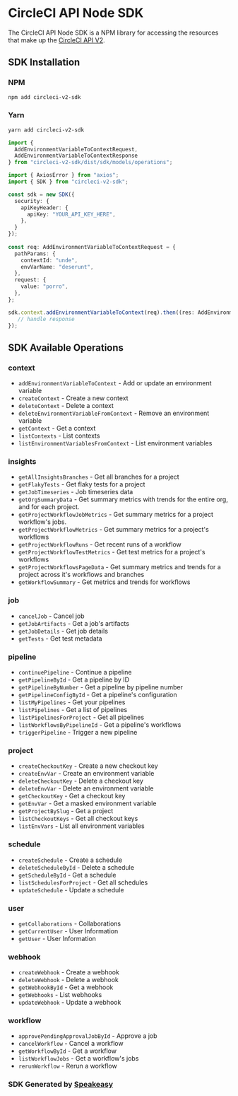 # CircleCI API Node SDK

The CircleCI API Node SDK is a NPM library for accessing the resources that make up the [CircleCI API V2](https://circleci.com/docs/api/v2/index.html).

<!-- Start SDK Installation -->
## SDK Installation

### NPM

```bash
npm add circleci-v2-sdk
```

### Yarn

```bash
yarn add circleci-v2-sdk
```
<!-- End SDK Installation -->

<!-- Start SDK Example Usage -->
```typescript
import {
  AddEnvironmentVariableToContextRequest,
  AddEnvironmentVariableToContextResponse
} from "circleci-v2-sdk/dist/sdk/models/operations";

import { AxiosError } from "axios";
import { SDK } from "circleci-v2-sdk";

const sdk = new SDK({
  security: {
    apiKeyHeader: {
      apiKey: "YOUR_API_KEY_HERE",
    },
  }
});
    
const req: AddEnvironmentVariableToContextRequest = {
  pathParams: {
    contextId: "unde",
    envVarName: "deserunt",
  },
  request: {
    value: "porro",
  },
};

sdk.context.addEnvironmentVariableToContext(req).then((res: AddEnvironmentVariableToContextResponse | AxiosError) => {
   // handle response
});
```
<!-- End SDK Example Usage -->

<!-- Start SDK Available Operations -->
## SDK Available Operations


### context

* `addEnvironmentVariableToContext` - Add or update an environment variable
* `createContext` - Create a new context
* `deleteContext` - Delete a context
* `deleteEnvironmentVariableFromContext` - Remove an environment variable
* `getContext` - Get a context
* `listContexts` - List contexts
* `listEnvironmentVariablesFromContext` - List environment variables

### insights

* `getAllInsightsBranches` - Get all branches for a project
* `getFlakyTests` - Get flaky tests for a project
* `getJobTimeseries` - Job timeseries data
* `getOrgSummaryData` - Get summary metrics with trends for the entire org, and for each project.
* `getProjectWorkflowJobMetrics` - Get summary metrics for a project workflow's jobs.
* `getProjectWorkflowMetrics` - Get summary metrics for a project's workflows
* `getProjectWorkflowRuns` - Get recent runs of a workflow
* `getProjectWorkflowTestMetrics` - Get test metrics for a project's workflows
* `getProjectWorkflowsPageData` - Get summary metrics and trends for a project across it's workflows and branches
* `getWorkflowSummary` - Get metrics and trends for workflows

### job

* `cancelJob` - Cancel job
* `getJobArtifacts` - Get a job's artifacts
* `getJobDetails` - Get job details
* `getTests` - Get test metadata

### pipeline

* `continuePipeline` - Continue a pipeline
* `getPipelineById` - Get a pipeline by ID
* `getPipelineByNumber` - Get a pipeline by pipeline number
* `getPipelineConfigById` - Get a pipeline's configuration
* `listMyPipelines` - Get your pipelines
* `listPipelines` - Get a list of pipelines
* `listPipelinesForProject` - Get all pipelines
* `listWorkflowsByPipelineId` - Get a pipeline's workflows
* `triggerPipeline` - Trigger a new pipeline

### project

* `createCheckoutKey` - Create a new checkout key
* `createEnvVar` - Create an environment variable
* `deleteCheckoutKey` - Delete a checkout key
* `deleteEnvVar` - Delete an environment variable
* `getCheckoutKey` - Get a checkout key
* `getEnvVar` - Get a masked environment variable
* `getProjectBySlug` - Get a project
* `listCheckoutKeys` - Get all checkout keys
* `listEnvVars` - List all environment variables

### schedule

* `createSchedule` - Create a schedule
* `deleteScheduleById` - Delete a schedule
* `getScheduleById` - Get a schedule
* `listSchedulesForProject` - Get all schedules
* `updateSchedule` - Update a schedule

### user

* `getCollaborations` - Collaborations
* `getCurrentUser` - User Information
* `getUser` - User Information

### webhook

* `createWebhook` - Create a webhook
* `deleteWebhook` - Delete a webhook
* `getWebhookById` - Get a webhook
* `getWebhooks` - List webhooks
* `updateWebhook` - Update a webhook

### workflow

* `approvePendingApprovalJobById` - Approve a job
* `cancelWorkflow` - Cancel a workflow
* `getWorkflowById` - Get a workflow
* `listWorkflowJobs` - Get a workflow's jobs
* `rerunWorkflow` - Rerun a workflow
<!-- End SDK Available Operations -->

### SDK Generated by [Speakeasy](https://docs.speakeasyapi.dev/docs/using-speakeasy/client-sdks)
